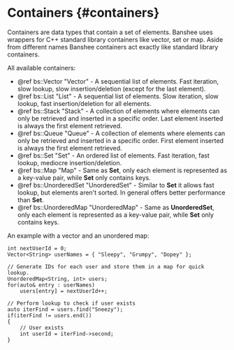 Containers 						{#containers}
===============

Containers are data types that contain a set of elements. Banshee uses wrappers for C++ standard library containers like vector, set or map. Aside from different names Banshee containers act exactly like standard library containers.

All available containers:
 - @ref bs::Vector "Vector" - A sequential list of elements. Fast iteration, slow lookup, slow insertion/deletion (except for the last element).
 - @ref bs::List "List" - A sequential list of elements. Slow iteration, slow lookup, fast insertion/deletion for all elements.
 - @ref bs::Stack "Stack" - A collection of elements where elements can only be retrieved and inserted in a specific order. Last element inserted is always the first element retrieved.
 - @ref bs::Queue "Queue" - A collection of elements where elements can only be retrieved and inserted in a specific order. First element inserted is always the first element retrieved.
 - @ref bs::Set "Set" - An ordered list of elements. Fast iteration, fast lookup, mediocre insertion/deletion.
 - @ref bs::Map "Map" - Same as **Set**, only each element is represented as a key-value pair, while **Set** only contains keys.
 - @ref bs::UnorderedSet "UnorderedSet" - Similar to **Set** it allows fast lookup, but elements aren't sorted. In general offers better performance than **Set**.
 - @ref bs::UnorderedMap "UnorderedMap" - Same as **UnorderedSet**, only each element is represented as a key-value pair, while **Set** only contains keys.
 
An example with a vector and an unordered map:
~~~~~~~~~~~~~{.cpp}
int nextUserId = 0;
Vector<String> userNames = { "Sleepy", "Grumpy", "Dopey" };

// Generate IDs for each user and store them in a map for quick lookup.
UnorderedMap<String, int> users;
for(auto& entry : userNames)
	users[entry] = nextUserId++;

// Perform lookup to check if user exists
auto iterFind = users.find("Sneezy");
if(iterFind != users.end())
{
	// User exists
	int userId = iterFind->second;
}
~~~~~~~~~~~~~